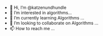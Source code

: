 - 👋 Hi, I’m @katzenundhundle
- 👀 I’m interested in algorithms...
- 🌱 I’m currently learning Algorithms ...
- 💞️ I’m looking to collaborate on Algorithms ...
- 📫 How to reach me  ...

<!---
katzenundhundle/katzenundhundle is a ✨ special ✨ repository because its `README.md` (this file) appears on your GitHub profile.
You can click the Preview link to take a look at your changes.
--->
